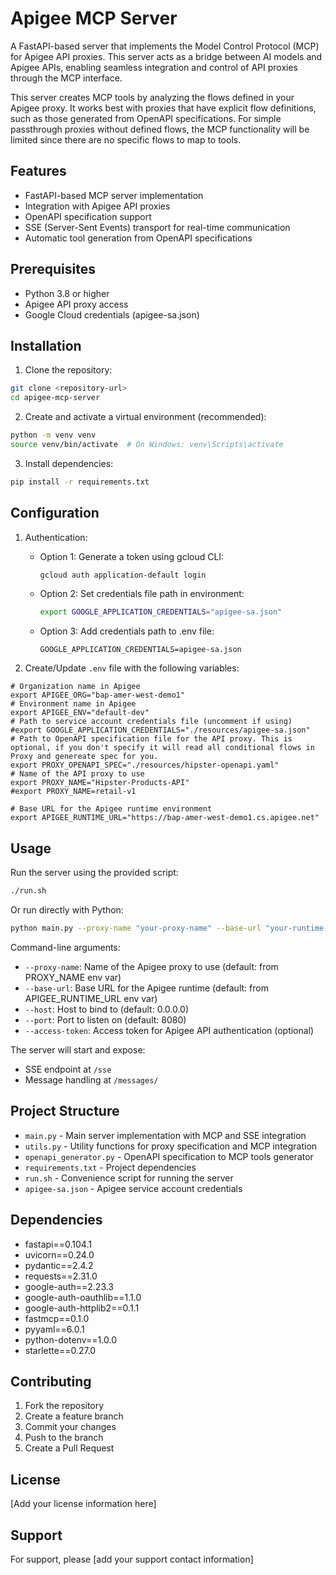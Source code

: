 # Apigee MCP Server

A FastAPI-based server that implements the Model Control Protocol (MCP) for Apigee API proxies. This server acts as a bridge between AI models and Apigee APIs, enabling seamless integration and control of API proxies through the MCP interface.

This server creates MCP tools by analyzing the flows defined in your Apigee proxy. It works best with proxies that have explicit flow definitions, such as those generated from OpenAPI specifications. For simple passthrough proxies without defined flows, the MCP functionality will be limited since there are no specific flows to map to tools.

## Features

- FastAPI-based MCP server implementation
- Integration with Apigee API proxies
- OpenAPI specification support
- SSE (Server-Sent Events) transport for real-time communication
- Automatic tool generation from OpenAPI specifications

## Prerequisites

- Python 3.8 or higher
- Apigee API proxy access
- Google Cloud credentials (apigee-sa.json)

## Installation

1. Clone the repository:
```bash
git clone <repository-url>
cd apigee-mcp-server
```

2. Create and activate a virtual environment (recommended):
```bash
python -m venv venv
source venv/bin/activate  # On Windows: venv\Scripts\activate
```

3. Install dependencies:
```bash
pip install -r requirements.txt
```

## Configuration

1. Authentication:
   - Option 1: Generate a token using gcloud CLI:
     ```bash
     gcloud auth application-default login
     ```
   - Option 2: Set credentials file path in environment:
     ```bash 
     export GOOGLE_APPLICATION_CREDENTIALS="apigee-sa.json"
     ```
   - Option 3: Add credentials path to .env file:
     ```env
     GOOGLE_APPLICATION_CREDENTIALS=apigee-sa.json
     ```

2. Create/Update `.env` file with the following variables:
```env
# Organization name in Apigee
export APIGEE_ORG="bap-amer-west-demo1"
# Environment name in Apigee
export APIGEE_ENV="default-dev"
# Path to service account credentials file (uncomment if using)
#export GOOGLE_APPLICATION_CREDENTIALS="./resources/apigee-sa.json"
# Path to OpenAPI specification file for the API proxy. This is optional, if you don't specify it will read all conditional flows in Proxy and genereate spec for you.
export PROXY_OPENAPI_SPEC="./resources/hipster-openapi.yaml"
# Name of the API proxy to use
export PROXY_NAME="Hipster-Products-API"
#export PROXY_NAME=retail-v1

# Base URL for the Apigee runtime environment
export APIGEE_RUNTIME_URL="https://bap-amer-west-demo1.cs.apigee.net"

```

## Usage

Run the server using the provided script:
```bash
./run.sh
```

Or run directly with Python:
```bash
python main.py --proxy-name "your-proxy-name" --base-url "your-runtime-url"
```

Command-line arguments:
- `--proxy-name`: Name of the Apigee proxy to use (default: from PROXY_NAME env var)
- `--base-url`: Base URL for the Apigee runtime (default: from APIGEE_RUNTIME_URL env var)
- `--host`: Host to bind to (default: 0.0.0.0)
- `--port`: Port to listen on (default: 8080)
- `--access-token`: Access token for Apigee API authentication (optional)

The server will start and expose:
- SSE endpoint at `/sse`
- Message handling at `/messages/`

## Project Structure

- `main.py` - Main server implementation with MCP and SSE integration
- `utils.py` - Utility functions for proxy specification and MCP integration
- `openapi_generator.py` - OpenAPI specification to MCP tools generator
- `requirements.txt` - Project dependencies
- `run.sh` - Convenience script for running the server
- `apigee-sa.json` - Apigee service account credentials

## Dependencies

- fastapi==0.104.1
- uvicorn==0.24.0
- pydantic==2.4.2
- requests==2.31.0
- google-auth==2.23.3
- google-auth-oauthlib==1.1.0
- google-auth-httplib2==0.1.1
- fastmcp==0.1.0
- pyyaml==6.0.1
- python-dotenv==1.0.0
- starlette==0.27.0

## Contributing

1. Fork the repository
2. Create a feature branch
3. Commit your changes
4. Push to the branch
5. Create a Pull Request

## License

[Add your license information here]

## Support

For support, please [add your support contact information]
